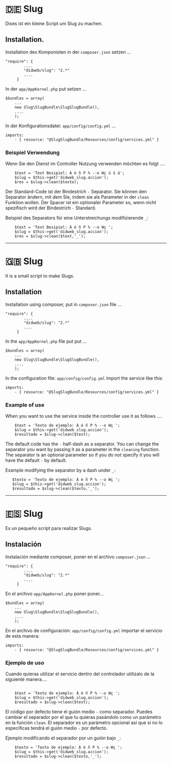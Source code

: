 

#  :de: Slug

Dises ist ein kleine Script um Slug zu machen.

## Installation.

Installation des Komponisten in der `composer.json` setzen ...

```
"require": {
        ....
        "didweb/slug": "2.*"
        ....
     }

```


In der `app/AppKernel.php` put setzen ...

```
$bundles = array(
    ...
    new Slug\SlugBundle\SlugSlugBundle(),
    ....
    );

```



In der Konfigurationsdatei:  `app/config/config.yml` ...

```
imports:
    - { resource: "@SlugSlugBundle/Resources/config/services.yml" }

```


### Beispiel Verwendung

Wenn Sie den Dienst im Controller Nutzung verwenden möchten es folgt ....

```
    $text = 'Text Besipiel: Á è ñ P % --o Wç ü ö ä';
    $slug = $this->get('didweb_slug.accion');
    $res = $slug->clean($texto);

```

Der Standard-Code ist der Bindestrich `-` Separator. Sie können den Separator ändern, mit dem Sie, indem sie als Parameter in der `clean` Funktion wollen. Der Spacer ist ein optionaler Parameter so, wenn nicht spezifisch wird der Bindestrich `-` Standard.


Beispiel des Separators für eine Unterstreichungs modifizierende `_`:

```
    $text = 'Text Besipiel: Á è ñ P % --o Wç ';
    $slug = $this->get('didweb_slug.accion');
    $res = $slug->clean($text,'_');

```

***

#  :uk: Slug

It is a small script to make Slugs.

## Installation

Installation using composer, put in `composer.json` file ...

```
"require": {
        ....
        "didweb/slug": "2.*"
        ....
     }

```
In the `app/AppKernel.php` file put put ...


```
$bundles = array(
    ...
    new Slug\SlugBundle\SlugSlugBundle(),
    ....
    );

```

In the configuration file: `app/config/config.yml` import the service like this:


```
imports:
    - { resource: "@SlugSlugBundle/Resources/config/services.yml" }

```

### Example of use

When you want to use the service inside the controller use it as follows ....

```
    $text = 'Texto de ejemplo: Á è ñ P % --o Wç ';
    $slug = $this->get('didweb_slug.accion');
    $resultado = $slug->clean($text);

```

The default code has the `-` half-dash as a separator. You can change the separator you want by passing it as a parameter in the `cleaning` function. The separator is an optional parameter so if you do not specify it you will have the default `-` by default.

Example modifying the separator by a dash under `_`:


```
   $texto = 'Texto de ejemplo: Á è ñ P % --o Wç ';
   $slug = $this->get('didweb_slug.accion');
   $resultado = $slug->clean($texto,'_');

```


***


# :es: Slug

Es un pequeño script para realizar Slugs.

## Instalación

Instalación mediante composer, poner en el archivo `composer.json` ...

```
"require": {
        ....
        "didweb/slug": "2.*"
        ....
     }

```


En el archivo `app/AppKernel.php` poner poner...

```
$bundles = array(
    ...
    new Slug\SlugBundle\SlugSlugBundle(),
    ....
    );

```



En el archivo de configuración: `app/config/config.yml` importar el servicio de esta manera:

```
imports:
    - { resource: "@SlugSlugBundle/Resources/config/services.yml" }

```


### Ejemplo de uso

Cuando quieras utilizar el servicio dentro del controlador utilízalo de la siguiente manera....

```

    $text = 'Texto de ejemplo: Á è ñ P % --o Wç ';
    $slug = $this->get('didweb_slug.accion');
    $resultado = $slug->clean($text);

```

El código por defecto tiene el guión medio `-` como separador. Puedes cambiar el separador por el que tu quieras pasándolo como un parámetro en la función `clean`. El separador es un parámetro opcional así que si no lo especificas tendrá el guión medio `-` por defecto.


Ejemplo modificando el separador por un guión bajo `_`:

```
    $texto = 'Texto de ejemplo: Á è ñ P % --o Wç ';
    $slug = $this->get('didweb_slug.accion');
    $resultado = $slug->clean($texto,'_');

```
